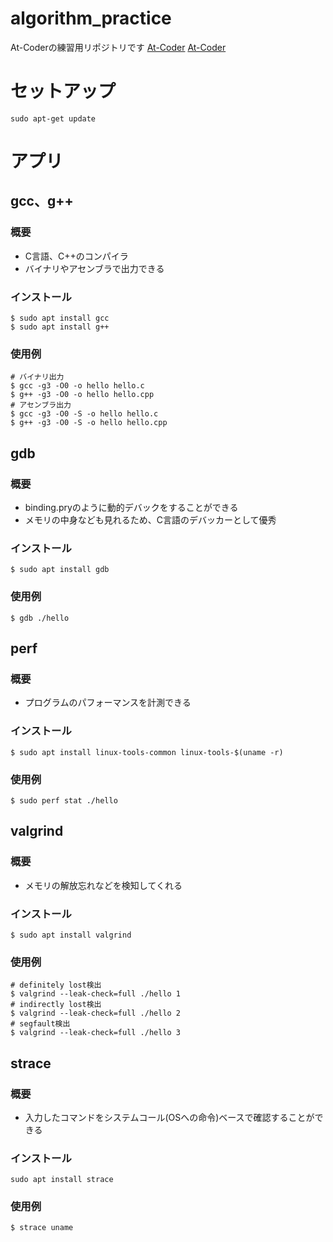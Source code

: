 # algorithm_practice
At-Coderの練習用リポジトリです
[At-Coder](https://atcoder.jp/contests/math-and-algorithm "問題集")
[At-Coder](https://github.com/E869120/math-algorithm-book/tree/main/codes/cpp "答え")
# セットアップ
```
sudo apt-get update
```
# アプリ
## gcc、g++
### 概要
- C言語、C++のコンパイラ
- バイナリやアセンブラで出力できる
### インストール
```
$ sudo apt install gcc
$ sudo apt install g++
```
### 使用例
```
# バイナリ出力
$ gcc -g3 -O0 -o hello hello.c
$ g++ -g3 -O0 -o hello hello.cpp
# アセンブラ出力
$ gcc -g3 -O0 -S -o hello hello.c
$ g++ -g3 -O0 -S -o hello hello.cpp
```
## gdb
### 概要
- binding.pryのように動的デバックをすることができる
- メモリの中身なども見れるため、C言語のデバッカーとして優秀
### インストール
```
$ sudo apt install gdb
```
### 使用例
```
$ gdb ./hello
```
## perf
### 概要
- プログラムのパフォーマンスを計測できる
### インストール
```
$ sudo apt install linux-tools-common linux-tools-$(uname -r)
```
### 使用例
```
$ sudo perf stat ./hello
```
## valgrind
### 概要
- メモリの解放忘れなどを検知してくれる
### インストール
```
$ sudo apt install valgrind
```
### 使用例
```
# definitely lost検出
$ valgrind --leak-check=full ./hello 1
# indirectly lost検出
$ valgrind --leak-check=full ./hello 2
# segfault検出
$ valgrind --leak-check=full ./hello 3
```
## strace
### 概要
- 入力したコマンドをシステムコール(OSへの命令)ベースで確認することができる
### インストール
```
sudo apt install strace
```  
### 使用例
```
$ strace uname
```